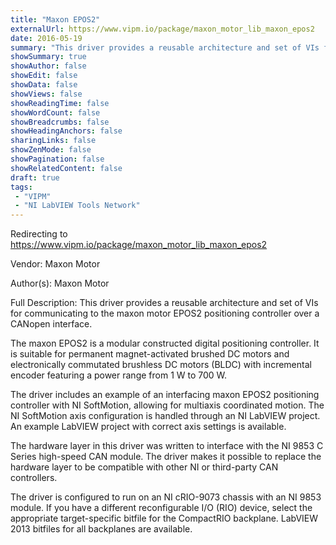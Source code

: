 ```yaml
---
title: "Maxon EPOS2"
externalUrl: https://www.vipm.io/package/maxon_motor_lib_maxon_epos2
date: 2016-05-19
summary: "This driver provides a reusable architecture and set of VIs for communicating to the maxon motor EPOS2 positioning controller over a CANopen interface."
showSummary: true
showAuthor: false
showEdit: false
showData: false
showViews: false
showReadingTime: false
showWordCount: false
showBreadcrumbs: false
showHeadingAnchors: false
sharingLinks: false
showZenMode: false
showPagination: false
showRelatedContent: false
draft: true
tags:
 - "VIPM"
 - "NI LabVIEW Tools Network"
---
```


Redirecting to https://www.vipm.io/package/maxon_motor_lib_maxon_epos2

Vendor: Maxon Motor

Author(s): Maxon Motor
 
Full Description:
This driver provides a reusable architecture and set of VIs for communicating to the maxon motor EPOS2 positioning controller over a CANopen interface. 

The maxon EPOS2 is a modular constructed digital positioning controller. It is suitable for permanent magnet-activated brushed DC motors and electronically commutated brushless DC motors (BLDC) with incremental encoder featuring a power range from 1 W to 700 W. 

The driver includes an example of an interfacing maxon EPOS2 positioning controller with NI SoftMotion, allowing for multiaxis coordinated motion. The NI SoftMotion axis configuration is handled through an NI LabVIEW project. An example LabVIEW project with correct axis settings is available. 

The hardware layer in this driver was written to interface with the NI 9853 C Series high-speed CAN module. The driver makes it possible to replace the hardware layer to be compatible with other NI or third-party CAN controllers. 

The driver is configured to run on an NI cRIO-9073 chassis with an NI 9853 module. If you have a different reconfigurable I/O (RIO) device, select the appropriate target-specific bitfile for the CompactRIO backplane. LabVIEW 2013 bitfiles for all backplanes are available.